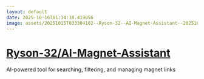 ```yaml
---
layout: default
date: 2025-10-16T01:14:18.419056
image: assets/20251015T033304102--Ryson-32--AI-Magnet-Assistant--20251015T034218113--cropped.png
---
```


# [Ryson-32/AI-Magnet-Assistant](https://github.com/Ryson-32/AI-Magnet-Assistant)

AI-powered tool for searching, filtering, and managing magnet links
